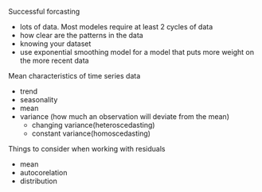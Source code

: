 Successful forcasting
  - lots of data. Most modeles require at least 2 cycles of data
  - how clear are the patterns in the data
  - knowing your dataset
  - use exponential smoothing model for a model that puts more weight on the more recent data

Mean characteristics of time series data
  - trend
  - seasonality
  - mean
  - variance (how much an observation will deviate from the mean)
    * changing variance(heteroscedasting)
    * constant variance(homoscedasting)

Things to consider when working with residuals
  - mean
  - autocorelation
  - distribution
